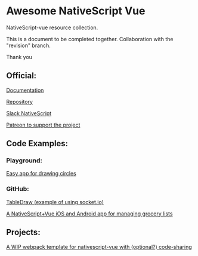 # Awesome NativeScript Vue
NativeScript-vue resource collection. 

This is a document to be completed together. Collaboration with the "revision" branch.

Thank you


## Official:

[Documentation](https://nativescript-vue.org/#/)

[Repository](https://github.com/rigor789/nativescript-vue)

[Slack NativeScript](https://developer.telerik.com/wp-login.php?action=slack-invitation)

[Patreon to support the project](https://www.patreon.com/rigor789)



## Code Examples:

### Playground: 

[Easy app for drawing circles](https://play.nativescript.org/?template=play-vue&id=nbDfjl)

### GitHub:

[TableDraw (example of using socket.io)](https://github.com/Gonzalo2310/PanelDraw-NativeScript-Vue)

[A NativeScript+Vue iOS and Android app for managing grocery lists](https://github.com/tralves/groceries-ns-vue)


## Projects:

[A WIP webpack template for nativescript-vue with (optional?) code-sharing]( https://github.com/rigor789/nativescript-vue-webpack-template)
